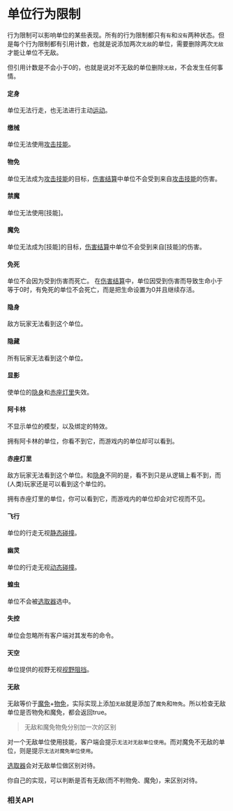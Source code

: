 # 单位行为限制
行为限制可以影响单位的某些表现。所有的行为限制都只有`有`和`没有`两种状态。但是每个行为限制都有引用计数，也就是说添加两次`无敌`的单位，需要删除两次`无敌`才能让单位不无敌。

但引用计数是不会小于0的，也就是说对不无敌的单位删除`无敌`，不会发生任何事情。

#### 定身
单位无法行走，也无法进行主动[运动]。

#### 缴械
单位无法使用[攻击技能]。

#### 物免
单位无法成为[攻击技能]的目标，[伤害结算]中单位不会受到来自[攻击技能]的伤害。

#### 禁魔
单位无法使用[技能]。

#### 魔免
单位无法成为[技能]的目标，[伤害结算]中单位不会受到来自[技能]的伤害。

#### 免死
单位不会因为受到伤害而死亡。
在[伤害结算]中，单位因受到伤害而导致生命小于等于0时，有免死的单位不会死亡，而是把生命设置为0并且继续存活。

#### 隐身
敌方玩家无法看到这个单位。

#### 隐藏
所有玩家无法看到这个单位。

#### 显影
使单位的[隐身]和[赤座灯里]失效。

#### 阿卡林
不显示单位的模型，以及绑定的特效。

拥有阿卡林的单位，你看不到它，而游戏内的单位却可以看到。

#### 赤座灯里
敌方玩家无法看到这个单位。和[隐身]不同的是，看不到只是从逻辑上看不到，而(人类)玩家还是可以看到这个单位的。

拥有赤座灯里的单位，你可以看到它，而游戏内的单位却会对它视而不见。

#### 飞行
单位的行走无视[静态碰撞]。


#### 幽灵
单位的行走无视[动态碰撞]。

#### 蝗虫
单位不会被[选取器]选中。

#### 失控
单位会忽略所有客户端对其发布的命令。

#### 天空
单位提供的视野无视[视野阻挡]。

#### 无敌
无敌等价于[魔免]+[物免]，实际实现上添加`无敌`就是添加了`魔免`和`物免`。所以检查无敌单位是否物免和魔免，都会返回true。

> 无敌和魔免物免分别加一次的区别

对一个无敌单位使用技能，客户端会提示`无法对无敌单位使用`。而对魔免不无敌的单位，则是提示`无法对魔免单位使用`。

[选取器]会对无敌单位做区别对待。

你自己的实现，可以判断是否有无敌(而不判物免、魔免)，来区别对待。

[隐身]: /ac/unit/restriction?id=隐身
[物免]: /ac/unit/restriction?id=物免
[魔免]: /ac/unit/restriction?id=魔免
[赤座灯里]: /ac/unit/restriction?id=赤座灯里
[视野阻挡]: /ac/term/视野?id=视野阻挡

[运动]: 404
[选取器]: 404
[伤害结算]: 404
[攻击技能]: 404
[动态碰撞]: 404
[静态碰撞]: 404

### 相关API
